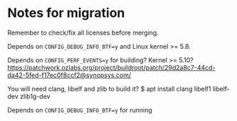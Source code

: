 # Notes for migration


Remember to check/fix all licenses before merging.

Depends on `CONFIG_DEBUG_INFO_BTF=y` and Linux kernel >= 5.8.

Depends on `CONFIG_PERF_EVENTS=y` for building? Kernel >= 5.10?
https://patchwork.ozlabs.org/project/buildroot/patch/29d2a8c7-44cd-da42-5fed-f17ec0f8ccf2@synopsys.com/

You will need clang, libelf and zlib to build it?
$ apt install clang libelf1 libelf-dev zlib1g-dev

Depends on `CONFIG_DEBUG_INFO_BTF=y` for running



